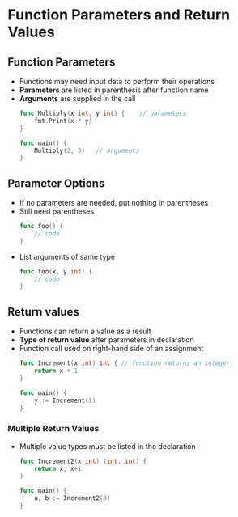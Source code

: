 # Function Parameters and Return Values

## Function Parameters
- Functions may need input data to perform their operations
- **Parameters** are listed in parenthesis after function name
- **Arguments** are supplied in the call
    ```go
    func Multiply(x int, y int) {    // parameters
        fmt.Print(x * y)
    }
    
    func main() {
        Multiply(2, 3)   // arguments
    }
    ```

## Parameter Options
- If no parameters are needed, put nothing in parentheses
- Still need parentheses
    ```go
    func foo() {
        // code
    }
    ```
- List arguments of same type 
    ```go
    func foo(x, y int) {
        // code
    }
    ```

## Return values
- Functions can return a value as a result
- **Type of return value** after parameters in declaration
- Function call used on right-hand side of an assignment
    ```go
    func Increment(x int) int { // function returns an integer
        return x + 1
    }

    func main() {
        y := Increment(1)
    }
    ```

### Multiple Return Values
- Multiple value types must be listed in the declaration
    ```go
    func Increment2(x int) (int, int) {
        return x, x+1
    }

    func main() {
        a, b := Increment2(3)
    }
    ```